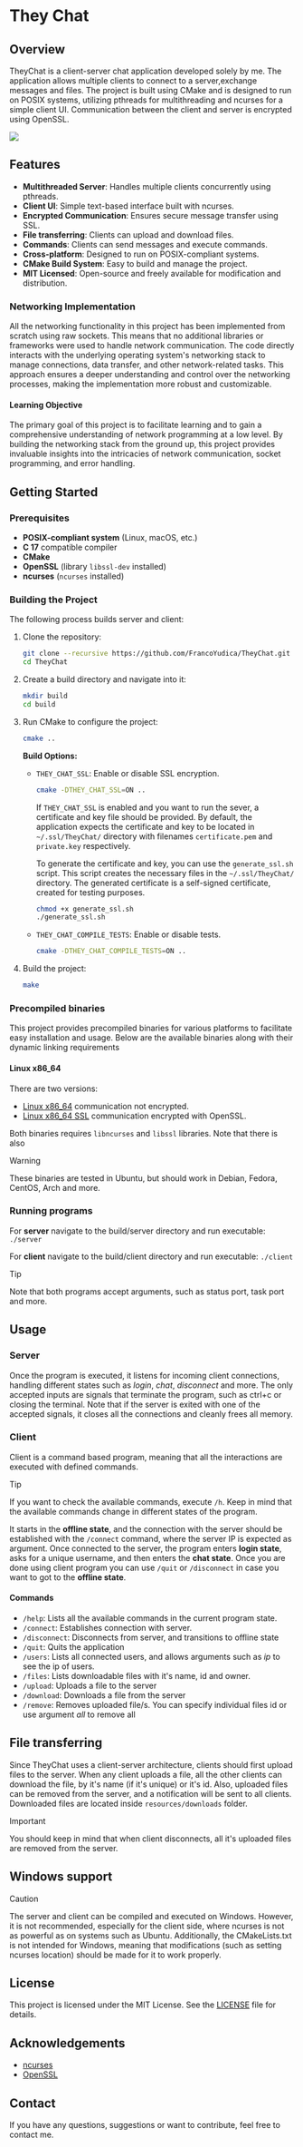 # They Chat

## Overview

TheyChat is a client-server chat application developed solely by me. The application allows multiple clients to connect to a server,exchange messages and files. The project is built using CMake and is designed to run on POSIX systems, utilizing pthreads for multithreading and ncurses for a simple client UI. Communication between the client and server is encrypted using OpenSSL.

![ ](demo_screenshot_0.png)


## Features

- **Multithreaded Server**: Handles multiple clients concurrently using pthreads.
- **Client UI**: Simple text-based interface built with ncurses.
- **Encrypted Communication**: Ensures secure message transfer using SSL.
- **File transferring**: Clients can upload and download files.
- **Commands**: Clients can send messages and execute commands.
- **Cross-platform**: Designed to run on POSIX-compliant systems.
- **CMake Build System**: Easy to build and manage the project.
- **MIT Licensed**: Open-source and freely available for modification and distribution.

### Networking Implementation

All the networking functionality in this project has been implemented from scratch using raw sockets. This means that no additional libraries or frameworks were used to handle network communication. The code directly interacts with the underlying operating system's networking stack to manage connections, data transfer, and other network-related tasks. This approach ensures a deeper understanding and control over the networking processes, making the implementation more robust and customizable.

#### Learning Objective

The primary goal of this project is to facilitate learning and to gain a comprehensive understanding of network programming at a low level. By building the networking stack from the ground up, this project provides invaluable insights into the intricacies of network communication, socket programming, and error handling.

## Getting Started

### Prerequisites

- **POSIX-compliant system** (Linux, macOS, etc.)
- **C 17** compatible compiler
- **CMake**
- **OpenSSL** (library `libssl-dev` installed)
- **ncurses** (`ncurses` installed)

### Building the Project
The following process builds server and client:
1. Clone the repository:
    ```sh
    git clone --recursive https://github.com/FrancoYudica/TheyChat.git
    cd TheyChat
    ```

2. Create a build directory and navigate into it:
    ```sh
    mkdir build
    cd build
    ```

3. Run CMake to configure the project:
    ```sh
    cmake ..
    ```

    **Build Options:**
    - `THEY_CHAT_SSL`: Enable or disable SSL encryption.
      ```sh
      cmake -DTHEY_CHAT_SSL=ON ..
      ```         
        If `THEY_CHAT_SSL` is enabled and you want to run the sever, a certificate and key file should be provided. By default, the application expects the certificate and key to be located in `~/.ssl/TheyChat/` directory with filenames `certificate.pem` and `private.key` respectively.

        To generate the certificate and key, you can use the `generate_ssl.sh` script. This script creates the necessary files in the `~/.ssl/TheyChat/` directory. The generated certificate is a self-signed certificate, created for testing purposes.

        ```sh
        chmod +x generate_ssl.sh
        ./generate_ssl.sh
        ```
    - `THEY_CHAT_COMPILE_TESTS`: Enable or disable tests.
      ```sh
      cmake -DTHEY_CHAT_COMPILE_TESTS=ON ..
      ```

4. Build the project:
    ```sh
    make
    ```
   

### Precompiled binaries
This project provides precompiled binaries for various platforms to facilitate easy installation and usage. Below are the available binaries along with their dynamic linking requirements

#### Linux x86_64
There are two versions:
- [Linux x86_64](https://github.com/FrancoYudica/TheyChat/blob/main/releases/TheyChat_linux_x86_64.zip) communication not encrypted.
- [Linux x86_64 SSL](https://github.com/FrancoYudica/TheyChat/blob/main/releases/TheyChat_linux_x86_64_ssl.zip) communication encrypted with OpenSSL.

Both binaries requires `libncurses` and `libssl` libraries. 
Note that there is also 
> [!WARNING]
> These binaries are tested in Ubuntu, but should work in Debian, Fedora, CentOS, Arch and more.

### Running programs
For **server** navigate to the build/server directory and run executable: ```./server```

For **client** navigate to the build/client directory and run executable: ```./client```

> [!TIP]  
> Note that both programs accept arguments, such as status port, task port and more.

## Usage

### Server
Once the program is executed, it listens for incoming client connections, handling different states such as *login*, *chat*, *disconnect* and more.
The only accepted inputs are signals that terminate the program, such as ctrl+c or closing the terminal. Note that if the server is exited with one of the accepted signals, it closes all the connections and cleanly frees all memory.

### Client
Client is a command based program, meaning that all the interactions are executed with defined commands. 
> [!TIP]  
> If you want to check the available commands, execute `/h`. Keep in mind that the available commands change in different states of the program. 

It starts in the **offline state**, and the connection with the server should be established with the `/connect` command, where the server IP is expected as argument. Once connected to the server, the program enters **login state**, asks for a unique username, and then enters the **chat state**. Once you are done using client program you can use `/quit` or `/disconnect` in case you want to got to the **offline state**.

#### Commands
- ```/help```: Lists all the available commands in the current program state.
- ```/connect```: Establishes connection with server.
- ```/disconnect```: Disconnects from server, and transitions to offline state
- ```/quit```: Quits the application
- ```/users```: Lists all connected users, and allows arguments such as *ip* to see the ip of users.
- ```/files```: Lists downloadable files with it's name, id and owner.
- ```/upload```: Uploads a file to the server
- ```/download```: Downloads a file from the server
- ```/remove```: Removes uploaded file/s. You can specify individual files id or use argument *all* to remove all

## File transferring
Since TheyChat uses a client-server architecture, clients should first upload files to the server. When any client uploads a file, all the other clients can download the file, by it's name (if it's unique) or it's id.
Also, uploaded files can be removed from the server, and a notification will be sent to all clients.
Downloaded files are located inside ```resources/downloads``` folder.
> [!IMPORTANT]
> You should keep in mind that when client disconnects, all it's uploaded files are removed from the server.

## Windows support
> [!CAUTION]
> The server and client can be compiled and executed on Windows. However, it is not recommended, especially for the client side, where ncurses is not as powerful as on systems such as Ubuntu. Additionally, the CMakeLists.txt is not intended for Windows, meaning that modifications (such as setting ncurses location) should be made for it to work properly.


## License

This project is licensed under the MIT License. See the [LICENSE](LICENSE) file for details.

## Acknowledgements

- [ncurses](https://invisible-island.net/ncurses/)
- [OpenSSL](https://www.openssl.org/)

## Contact

If you have any questions, suggestions or want to contribute, feel free to contact me.
